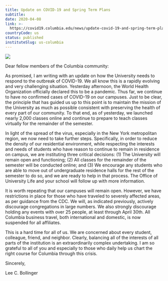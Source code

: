 ```yaml
---
title: Update on COVID-19 and Spring Term Plans
subtitle: 
date: 2020-04-08
link: >-
  https://covid19.columbia.edu/news/update-covid-19-and-spring-term-plans
countryCode: us
status: published
instituteSlug: us-columbia
---
```

![](https://covid19.columbia.edu/themes/custom/columbia/favicon-crown.png)

Dear fellow members of the Columbia community:



As promised, I am writing with an update on how the University needs to respond to the outbreak of COVID-19. We all know this is a rapidly evolving and very challenging situation. Yesterday afternoon, the World Health Organization officially declared this to be a pandemic. Thus far, we continue to have no confirmed cases of COVID-19 on our campuses. Just to be clear, the principle that has guided us up to this point is to maintain the mission of the University as much as possible consistent with preserving the health of every part of our community. To that end, as of yesterday, we launched nearly 2,000 classes online and continue to prepare to teach classes virtually for the remainder of the semester.



In light of the spread of the virus, especially in the New York metropolitan region, we now need to take further steps. Specifically, in order to reduce the density of our residential environment, while respecting the interests and needs of students who have reason to continue to remain in residence on campus, we are instituting three critical decisions: (1) The University will remain open and functioning; (2) All classes for the remainder of the semester will be conducted online; and (3) We encourage any students who are able to move out of undergraduate residence halls for the rest of the semester to do so, and we are ready to help in that process. The Office of University Life and your school will follow up with more information.



It is worth repeating that our campuses will remain open. However, we have restrictions in place for those who have traveled to severely affected areas, as per guidance from the CDC. We will, as indicated previously, actively discourage congregations in large numbers. We also strongly discourage holding any events with over 25 people, at least through April 30th. All Columbia business travel, both international and domestic, is now suspended for all affiliates.



This is a hard time for all of us. We are concerned about every student, colleague, friend, and neighbor. Clearly, balancing all of the interests of all parts of the institution is an extraordinarily complex undertaking. I am so grateful to all of you and especially to those who daily help us chart the right course for Columbia through this crisis.



Sincerely,



Lee C. Bollinger